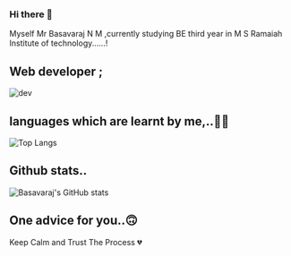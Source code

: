 ### Hi there 👋

Myself Mr Basavaraj N M ,currently studying BE third year in M S Ramaiah Institute of technology......!


Web developer ;
-------------------------------------------------------------------------------------------------------------------------------------------------------------------------
![dev](https://user-images.githubusercontent.com/95290162/173196765-bdadf028-ed03-4932-b576-cd4b1c501842.jpg)

languages which are learnt by me,..🙂🙂
-------------------------------------------------------------------------------------------------------------------------------------------------------------------------
![Top Langs](https://github-readme-stats.vercel.app/api/top-langs/?username=basavarajworld&theme=tokyonight)

Github stats..
-------------------------------------------------------------------------------------------------------------------------------------------------------------------------
![Basavaraj's GitHub stats](https://github-readme-stats.vercel.app/api?username=basavarajworld&theme=dark&show_icons=true)

One advice for you..🙃
-------------------------------------------------------------------------------------------------------------------------------------------------------------------------
Keep Calm and Trust The Process 💔

